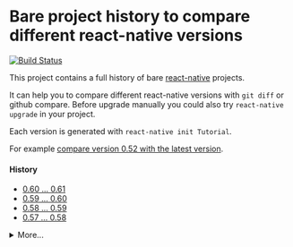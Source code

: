 # Bare project history to compare different react-native versions

[![Build Status](https://travis-ci.org/jerolimov/react-native-init-history.svg?branch=master)](https://travis-ci.org/jerolimov/react-native-init-history)

This project contains a full history of bare [react-native](http://facebook.github.io/react-native/) projects.

It can help you to compare different react-native versions with `git diff` or github compare.
Before upgrade manually you could also try `react-native upgrade` in your project.

Each version is generated with `react-native init Tutorial`.

For example [compare version 0.52 with the latest version](https://github.com/jerolimov/react-native-init-history/compare/0.52.0...master).

#### History

* [0.60 ... 0.61](https://github.com/jerolimov/react-native-init-history/compare/0.60.5...0.61.5)
* [0.59 ... 0.60](https://github.com/jerolimov/react-native-init-history/compare/0.59.8...0.60.5)
* [0.58 ... 0.59](https://github.com/jerolimov/react-native-init-history/compare/0.58.3...0.59.8)
* [0.57 ... 0.58](https://github.com/jerolimov/react-native-init-history/compare/0.57.8...0.58.3)

<details>
<summary>More...</summary>

* [0.56 ... 0.57](https://github.com/jerolimov/react-native-init-history/compare/0.56.0...0.57.8)
* [0.55 ... 0.56](https://github.com/jerolimov/react-native-init-history/compare/0.55.3...0.56.0)
* [0.54 ... 0.55](https://github.com/jerolimov/react-native-init-history/compare/0.54.0...0.55.3)
* [0.53 ... 0.54](https://github.com/jerolimov/react-native-init-history/compare/0.53.0...0.54.0)
* [0.52 ... 0.53](https://github.com/jerolimov/react-native-init-history/compare/0.52.0...0.53.0)
* [0.51 ... 0.52](https://github.com/jerolimov/react-native-init-history/compare/0.51.0...0.52.0)
* [0.50 ... 0.51](https://github.com/jerolimov/react-native-init-history/compare/0.50.3...0.51.0)
* [0.49 ... 0.50](https://github.com/jerolimov/react-native-init-history/compare/0.49.3...0.50.3)
* [0.48 ... 0.49](https://github.com/jerolimov/react-native-init-history/compare/0.48.4...0.49.3)
* [0.47 ... 0.48](https://github.com/jerolimov/react-native-init-history/compare/0.47.2...0.48.4)
* [0.46 ... 0.47](https://github.com/jerolimov/react-native-init-history/compare/0.46.4...0.47.2)
* [0.45 ... 0.46](https://github.com/jerolimov/react-native-init-history/compare/0.45.1...0.46.4)
* [0.44 ... 0.45](https://github.com/jerolimov/react-native-init-history/compare/0.44.2...0.45.1)
* [0.43 ... 0.44](https://github.com/jerolimov/react-native-init-history/compare/0.43.3...0.44.2)
* [0.42 ... 0.43](https://github.com/jerolimov/react-native-init-history/compare/0.42.0...0.43.3)
* [0.41 ... 0.42](https://github.com/jerolimov/react-native-init-history/compare/0.41.2...0.42.0)
* [0.40 ... 0.41](https://github.com/jerolimov/react-native-init-history/compare/0.40.0...0.41.2)
* [0.39 ... 0.40](https://github.com/jerolimov/react-native-init-history/compare/0.39.0...0.40.0)
* [0.38 ... 0.39](https://github.com/jerolimov/react-native-init-history/compare/0.38.0...0.39.0)
* [0.37 ... 0.38](https://github.com/jerolimov/react-native-init-history/compare/0.37.0...0.38.0)
* [0.36 ... 0.37](https://github.com/jerolimov/react-native-init-history/compare/0.36.0...0.37.0)
* [0.35 ... 0.36](https://github.com/jerolimov/react-native-init-history/compare/0.35.0...0.36.0)
* [0.34 ... 0.35](https://github.com/jerolimov/react-native-init-history/compare/0.34.0...0.35.0)
* [0.33 ... 0.34](https://github.com/jerolimov/react-native-init-history/compare/0.33.0...0.34.0)
* [0.32 ... 0.33](https://github.com/jerolimov/react-native-init-history/compare/0.32.0...0.33.0)
* [0.31 ... 0.32](https://github.com/jerolimov/react-native-init-history/compare/0.31.0...0.32.0)
* [0.30 ... 0.31](https://github.com/jerolimov/react-native-init-history/compare/0.30.0...0.31.0)
* [0.29 ... 0.30](https://github.com/jerolimov/react-native-init-history/compare/0.29.2...0.30.0)
* [0.28 ... 0.29](https://github.com/jerolimov/react-native-init-history/compare/0.28.0...0.29.2)
* [0.27 ... 0.28](https://github.com/jerolimov/react-native-init-history/compare/0.27.2...0.28.0)
* [0.26 ... 0.27](https://github.com/jerolimov/react-native-init-history/compare/0.26.0...0.27.2)
* [0.25 ... 0.26](https://github.com/jerolimov/react-native-init-history/compare/0.25.1...0.26.0)
* [0.24 ... 0.25](https://github.com/jerolimov/react-native-init-history/compare/0.24.1...0.25.1)
* [0.23 ... 0.24](https://github.com/jerolimov/react-native-init-history/compare/0.23.0...0.24.1)
* [0.22 ... 0.23](https://github.com/jerolimov/react-native-init-history/compare/0.22.0...0.23.0)
* [0.21 ... 0.22](https://github.com/jerolimov/react-native-init-history/compare/0.21.0...0.22.0)
* [0.20 ... 0.21](https://github.com/jerolimov/react-native-init-history/compare/0.20.0...0.21.0)
* [0.19 ... 0.20](https://github.com/jerolimov/react-native-init-history/compare/0.19.0...0.20.0)
* [0.18 ... 0.19](https://github.com/jerolimov/react-native-init-history/compare/0.18.0...0.19.0)
* [0.17 ... 0.18](https://github.com/jerolimov/react-native-init-history/compare/0.17.0...0.18.0)
* [0.16 ... 0.17](https://github.com/jerolimov/react-native-init-history/compare/0.16.0...0.17.0)
* [0.15 ... 0.16](https://github.com/jerolimov/react-native-init-history/compare/0.15.0...0.16.0)
* [0.14 ... 0.15](https://github.com/jerolimov/react-native-init-history/compare/0.14.0...0.15.0)
* [0.13 ... 0.14](https://github.com/jerolimov/react-native-init-history/compare/0.13.0...0.14.0)
* [0.12 ... 0.13](https://github.com/jerolimov/react-native-init-history/compare/0.12.0...0.13.0)
* [0.11 ... 0.12](https://github.com/jerolimov/react-native-init-history/compare/0.11.0-rc...0.12.0)
* [0.10 ... 0.11](https://github.com/jerolimov/react-native-init-history/compare/0.10.0...0.11.0-rc)
* [0.9 ... 0.10](https://github.com/jerolimov/react-native-init-history/compare/0.9.0...0.10.0)
* [0.8 ... 0.9](https://github.com/jerolimov/react-native-init-history/compare/0.8.0...0.9.0)
* [0.7 ... 0.8](https://github.com/jerolimov/react-native-init-history/compare/0.7.0-rc.2...0.8.0)
* [0.6 ... 0.7](https://github.com/jerolimov/react-native-init-history/compare/0.6.0...0.7.0-rc.2)
* [0.5 ... 0.6](https://github.com/jerolimov/react-native-init-history/compare/0.5.0...0.6.0)
* [0.4 ... 0.5](https://github.com/jerolimov/react-native-init-history/compare/0.4.0...0.5.0)
* [0.3 ... 0.4](https://github.com/jerolimov/react-native-init-history/compare/0.3.0...0.4.0)
* [0.2 ... 0.3](https://github.com/jerolimov/react-native-init-history/compare/0.2.0...0.3.0)
* [0.1 ... 0.2](https://github.com/jerolimov/react-native-init-history/compare/0.1.0...0.2.0)

</details>
